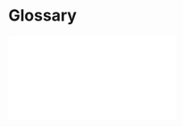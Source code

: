 <!--
parent:
    title: User_Guide
author:
    - 'Franck Gismondi'
created_at: '2012-04-18 15:27:53'
updated_at: '2012-04-18 15:27:53'
tags:
    - 'User Guide'
-->

Glossary
========

![](../resources/Glossaire_Tao_Utilisateur_V.02.pdf)

